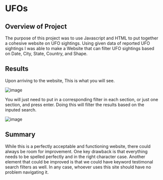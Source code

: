 # UFOs

## Overview of Project

The purpose of this project was to use Javascript and HTML to put together a cohesive website on UFO sightings. Using given data of reported UFO sightings I was able to make a Website that can filter UFO sightings based on Date, City, State, Country, and Shape.

## Results

Upon arriving to the website, This is what you will see.

![image](https://user-images.githubusercontent.com/109539205/199026145-3b759a10-6871-4569-a88a-22c26c998869.png)

You will just need to put in a corresponding filter in each section, or just one section, and press enter. Doing this will filter the results based on the inputed search.

![image](https://user-images.githubusercontent.com/109539205/199026713-d22ee92a-0a9d-43c2-8253-b5e0e9cc488f.png)

## Summary

While this is a perfectly acceptable and functioning website, there could always be room for improvement. One key drawback is that everything needs to be spelled perfectly and in the right character case. Another element that could be improved is that we could have keyword testimonal search filters as well. In any case, whoever uses this site should have no problem navigating it. 
